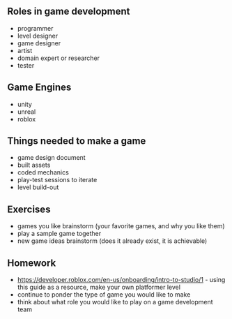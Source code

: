 ## Roles in game development

- programmer
- level designer
- game designer
- artist
- domain expert or researcher
- tester

## Game Engines

- unity
- unreal
- roblox

## Things needed to make a game

- game design document
- built assets
- coded mechanics
- play-test sessions to iterate
- level build-out

## Exercises

- games you like brainstorm (your favorite games, and why you like them)
- play a sample game together
- new game ideas brainstorm (does it already exist, it is achievable)

## Homework

- https://developer.roblox.com/en-us/onboarding/intro-to-studio/1 - using this guide as a resource, make your own platformer level
- continue to ponder the type of game you would like to make
- think about what role you would like to play on a game development team
